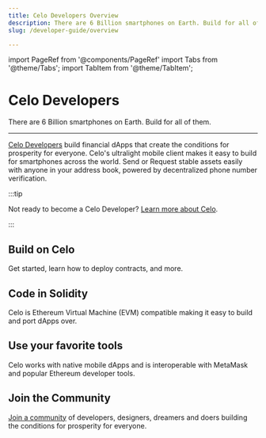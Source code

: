 ```yaml
---
title: Celo Developers Overview
description: There are 6 Billion smartphones on Earth. Build for all of them.
slug: /developer-guide/overview

---
```


import PageRef from '@components/PageRef'
import Tabs from '@theme/Tabs';
import TabItem from '@theme/TabItem';

# Celo Developers

There are 6 Billion smartphones on Earth. Build for all of them.

___


[Celo Developers](https://celo.org/developers) build financial dApps that create the conditions for prosperity for everyone. Celo's ultralight mobile client makes it easy to build for smartphones across the world. Send or Request stable assets easily with anyone in your address book, powered by decentralized phone number verification. 

:::tip

Not ready to become a Celo Developer? [Learn more about Celo](../../docs/welcome.md).

:::

## Build on Celo

Get started, learn how to deploy contracts, and more.

<PageRef url="/developer-resources/deploy-dapp" pageName="Start Building" />


## Code in Solidity

Celo is Ethereum Virtual Machine (EVM) compatible making it easy to build and port dApps over.

<PageRef url="/developer-guide/start" pageName="Code Examples" />

## Use your favorite tools

Celo works with native mobile dApps and is interoperable with MetaMask and popular Ethereum developer tools.

<PageRef url="/learn/developer-tools" pageName="Developer Tools" />

## Join the Community

[Join a community](https://celo.org/community) of developers, designers, dreamers and doers building the conditions for prosperity for everyone.

<PageRef url="https://chat.celo.org" pageName="Discord" />
<PageRef url="https://forum.celo.org" pageName="Discourse Forum" />
